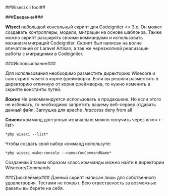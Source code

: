 ##Wiseci cli tool##

###Введение###

**Wiseci** небольшой консольный скрипт для Codeigniter <= 3.x. Он может создавать контроллеры, модели,
миграции на основе шаблонов. Также можно скрипт расширять своими коммандами и использовать механизм 
миграций Codeigniter.
Скрипт был написан на волне впечатлений от Laravel Artisan, а так же черезжопной реализации работы с
миграциями в Codeigniter.

###Использование###

Для использования необходимо разместить директорию Wisecore и сам скрипт wiseci в корне фреймворка.
Если вы решили разместить в директорию отличную от корня фреймворка, то нужно изменить в скрипте
константы путей.

***Важно***
Не рекоммендуется использовать в продакшене. Но если этого не избежать, то необходимо запретить
вашему веб-сервер отдавать данный файл.
Заглушка для apache 
*.htaccess*
    <Files wiseci>
        deny from all
    </Files>

**Список** комманд доступных изначально можно получить через ключ <--list> 

    *php wiseci --list*

Чтобы создать свой набор комманд используте:
    
    *php wiseci make:console --name=YouCommandName*

Созданнаый таким образом класс комманды можно найти в директории Wisecore/Commands
    
###Дисклеймер###
Данный скрипт написан лишь для собственного удовлетвория. Тестами не покрыт. Всю отвественость за
возможные факапы вы берете на себя.